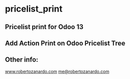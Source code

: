 # pricelist_print
Pricelist print for Odoo 13
---------------------------------------
Add Action Print on Odoo Pricelist Tree
---------------------------------------
Other info:
---------------------------------------
www.robertozanardo.com
me@robertozanardo.com
